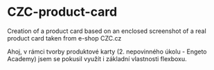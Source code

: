 # CZC-product-card
Creation of a product card based on an enclosed screenshot of a real product card taken from e-shop CZC.cz

Ahoj,
v rámci tvorby produktové karty (2. nepovinného úkolu - Engeto Academy) jsem se pokusil využít i základní vlastnosti flexboxu.
